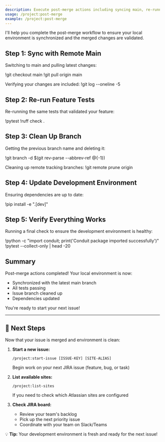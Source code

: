 ```yaml
---
description: Execute post-merge actions including syncing main, re-running tests, and cleanup
usage: /project:post-merge
example: /project:post-merge
---
```


I'll help you complete the post-merge workflow to ensure your local environment is synchronized and the merged changes are validated.

## Step 1: Sync with Remote Main
Switching to main and pulling latest changes:

!git checkout main
!git pull origin main

Verifying your changes are included:
!git log --oneline -5

## Step 2: Re-run Feature Tests
Re-running the same tests that validated your feature:

!pytest
!ruff check .

## Step 3: Clean Up Branch
Getting the previous branch name and deleting it:

!git branch -d $(git rev-parse --abbrev-ref @{-1})

Cleaning up remote tracking branches:
!git remote prune origin

## Step 4: Update Development Environment
Ensuring dependencies are up to date:

!pip install -e ".[dev]"

## Step 5: Verify Everything Works
Running a final check to ensure the development environment is healthy:

!python -c "import conduit; print('Conduit package imported successfully')"
!pytest --collect-only | head -20

## Summary
Post-merge actions completed! Your local environment is now:
- Synchronized with the latest main branch
- All tests passing
- Issue branch cleaned up
- Dependencies updated

You're ready to start your next issue!

---

## 🚀 Next Steps

Now that your issue is merged and environment is clean:

1. **Start a new issue:**
   ```
   /project:start-issue [ISSUE-KEY] [SITE-ALIAS]
   ```
   Begin work on your next JIRA issue (feature, bug, or task)

2. **List available sites:**
   ```
   /project:list-sites
   ```
   If you need to check which Atlassian sites are configured

3. **Check JIRA board:**
   - Review your team's backlog
   - Pick up the next priority issue
   - Coordinate with your team on Slack/Teams

💡 **Tip:** Your development environment is fresh and ready for the next issue!